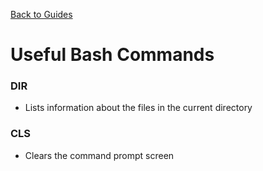 [Back to Guides](../README.md)
# Useful Bash Commands

### DIR
  - Lists information about the files in the current directory
### CLS
  - Clears the command prompt screen

